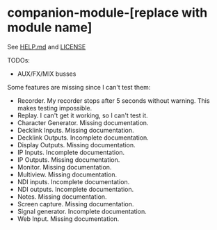 # companion-module-[replace with module name]

See [HELP.md](./companion/HELP.md) and [LICENSE](./LICENSE)

TODOs:

- AUX/FX/MIX busses

Some features are missing since I can't test them:

- Recorder. My recorder stops after 5 seconds without warning. This makes testing impossible.
- Replay. I can't get it working, so I can't test it.
- Character Generator. Missing documentation.
- Decklink Inputs. Missing documentation.
- Decklink Outputs. Incomplete documentation.
- Display Outputs. Missing documentation.
- IP Inputs. Incomplete documentation.
- IP Outputs. Missing documentation.
- Monitor. Missing documentation.
- Multiview. Missing documentation.
- NDI inputs. Incomplete documentation.
- NDI outputs. Incomplete documentation.
- Notes. Missing documentation.
- Screen capture. Missing documentation.
- Signal generator. Incomplete documentation.
- Web Input. Missing documentation.
